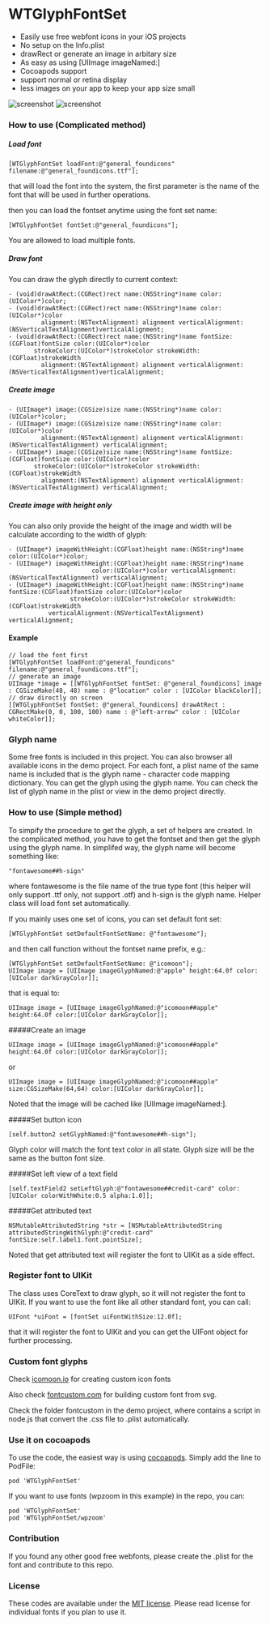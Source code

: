 WTGlyphFontSet
==============

- Easily use free webfont icons in your iOS projects
- No setup on the Info.plist
- drawRect or generate an image in arbitary size
- As easy as using [UIImage imageNamed:]
- Cocoapods support
- support normal or retina display
- less images on your app to keep your app size small

![screenshot](https://github.com/waterlou/WTGlyphFontSet/raw/master/screenshot.png)
![screenshot](https://github.com/waterlou/WTGlyphFontSet/raw/master/screenshot2.png)

### How to use (Complicated method)

##### Load font

	[WTGlyphFontSet loadFont:@"general_foundicons" filename:@"general_foundicons.ttf"];

that will load the font into the system, the first parameter is the name of the font that will be used in further operations.

then you can load the fontset anytime using the font set name:

	[WTGlyphFontSet fontSet:@"general_foundicons"];

You are allowed to load multiple fonts.

##### Draw font

You can draw the glyph directly to current context:

	- (void)drawAtRect:(CGRect)rect name:(NSString*)name color:(UIColor*)color;
	- (void)drawAtRect:(CGRect)rect name:(NSString*)name color:(UIColor*)color
	         alignment:(NSTextAlignment) alignment verticalAlignment:(NSVerticalTextAlignment)verticalAlignment;
	- (void)drawAtRect:(CGRect)rect name:(NSString*)name fontSize:(CGFloat)fontSize color:(UIColor*)color
	       strokeColor:(UIColor*)strokeColor strokeWidth:(CGFloat)strokeWidth
	         alignment:(NSTextAlignment) alignment verticalAlignment:(NSVerticalTextAlignment)verticalAlignment;

##### Create image

	- (UIImage*) image:(CGSize)size name:(NSString*)name color:(UIColor*)color;
	- (UIImage*) image:(CGSize)size name:(NSString*)name color:(UIColor*)color
	         alignment:(NSTextAlignment) alignment verticalAlignment:(NSVerticalTextAlignment) verticalAlignment;
	- (UIImage*) image:(CGSize)size name:(NSString*)name fontSize:(CGFloat)fontSize color:(UIColor*)color
	       strokeColor:(UIColor*)strokeColor strokeWidth:(CGFloat)strokeWidth
	         alignment:(NSTextAlignment) alignment verticalAlignment:(NSVerticalTextAlignment) verticalAlignment;

##### Create image with height only

You can also only provide the height of the image and width will be calculate according to the width of glyph:

	- (UIImage*) imageWithHeight:(CGFloat)height name:(NSString*)name color:(UIColor*)color;
	- (UIImage*) imageWithHeight:(CGFloat)height name:(NSString*)name
	                       color:(UIColor*)color verticalAlignment:(NSVerticalTextAlignment) verticalAlignment;
	- (UIImage*) imageWithHeight:(CGFloat)height name:(NSString*)name fontSize:(CGFloat)fontSize color:(UIColor*)color
	                 strokeColor:(UIColor*)strokeColor strokeWidth:(CGFloat)strokeWidth
	           verticalAlignment:(NSVerticalTextAlignment) verticalAlignment;

#### Example

    // load the font first
	[WTGlyphFontSet loadFont:@"general_foundicons" filename:@"general_foundicons.ttf"];
    // generate an image
    UIImage *image = [[WTGlyphFontSet fontSet: @"general_foundicons] image : CGSizeMake(48, 48) name : @"location" color : [UIColor blackColor]];
    // draw directly on screen
    [[WTGlyphFontSet fontSet: @"general_foundicons] drawAtRect : CGRectMake(0, 0, 100, 100) name : @"left-arrow" color : [UIColor whiteColor]];

### Glyph name

Some free fonts is included in this project.  You can also browser all available icons in the demo project.  For each font, a plist name of the same name is included that is the glyph name - character code mapping dictionary. You can get the glyph using the glyph name.  You can check the list of glyph name in the plist or view in the demo project directly.

### How to use (Simple method)

To simpify the procedure to get the glyph, a set of helpers are created.  In the complicated method, you have to get the fontset and then get the glyph using the glyph name.  In simplifed way, the glyph name will become something like:

	"fontawesome##h-sign"
	
where fontawesome is the file name of the true type font (this helper will only support .ttf only, not support .otf) and h-sign is the glyph name.  Helper class will load font set automatically.

If you mainly uses one set of icons, you can set default font set:

	[WTGlyphFontSet setDefaultFontSetName: @"fontawesome"];

and then call function without the fontset name prefix, e.g.:

	[WTGlyphFontSet setDefaultFontSetName: @"icomoon"];
	UIImage image = [UIImage imageGlyphNamed:@"apple" height:64.0f color:[UIColor darkGrayColor]];
	
that is equal to:

	UIImage image = [UIImage imageGlyphNamed:@"icomoon##apple" height:64.0f color:[UIColor darkGrayColor]];

#####Create an image

	UIImage image = [UIImage imageGlyphNamed:@"icomoon##apple" height:64.0f color:[UIColor darkGrayColor]];
	
or

	UIImage image = [UIImage imageGlyphNamed:@"icomoon##apple" size:CGSizeMake(64,64) color:[UIColor darkGrayColor]];
	
Noted that the image will be cached like [UIImage imageNamed:].
	
#####Set button icon

	[self.button2 setGlyphNamed:@"fontawesome##h-sign"];
	
Glyph color will match the font text color in all state.  Glyph size will be the same as the button font size.
	
#####Set left view of a text field

	[self.textField2 setLeftGlyph:@"fontawesome##credit-card" color:[UIColor colorWithWhite:0.5 alpha:1.0]];
	
#####Get attributed text

	NSMutableAttributedString *str = [NSMutableAttributedString attributedStringWithGlyph:@"credit-card" fontSize:self.label1.font.pointSize];
	
Noted that get attributed text will register the font to UIKit as a side effect.

### Register font to UIKit

The class uses CoreText to draw glyph, so it will not register the font to UIKit.  If you want to use the font like all other standard font, you can call:

	UIFont *uiFont = [fontSet uiFontWithSize:12.0f];

that it will register the font to UIKit and you can get the UIFont object for further processing.

### Custom font glyphs

Check [icomoon.io](http://icomoon.io) for creating custom icon fonts

Also check [fontcustom.com](http://fontcustom.com) for building custom font from svg.

Check the folder fontcustom in the demo project, where contains a script in node.js that convert the .css file to .plist automatically.

### Use it on cocoapods

To use the code, the easiest way is using [cocoapods](http://cocoapods.org).  Simply add the line to PodFile:

	pod 'WTGlyphFontSet'
	
If you want to use fonts (wpzoom in this example) in the repo, you can:

	pod 'WTGlyphFontSet'
	pod 'WTGlyphFontSet/wpzoom'

### Contribution

If you found any other good free webfonts, please create the .plist for the font and contribute to this repo.

### License

These codes are available under the [MIT license](http://www.opensource.org/licenses/mit-license.php).
Please read license for individual fonts if you plan to use it. 

